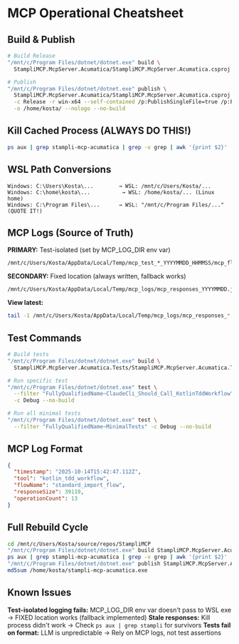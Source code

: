 # MCP Operational Cheatsheet

## Build & Publish
```bash
# Build Release
"/mnt/c/Program Files/dotnet/dotnet.exe" build \
  StampliMCP.McpServer.Acumatica/StampliMCP.McpServer.Acumatica.csproj -c Release --nologo

# Publish
"/mnt/c/Program Files/dotnet/dotnet.exe" publish \
  StampliMCP.McpServer.Acumatica/StampliMCP.McpServer.Acumatica.csproj \
  -c Release -r win-x64 --self-contained /p:PublishSingleFile=true /p:PublishAot=false \
  -o /home/kosta/ --nologo --no-build
```

## Kill Cached Process (ALWAYS DO THIS!)
```bash
ps aux | grep stampli-mcp-acumatica | grep -v grep | awk '{print $2}' | xargs -r kill -9
```

## WSL Path Conversions
```
Windows: C:\Users\Kosta\...        → WSL: /mnt/c/Users/Kosta/...
Windows: C:\home\kosta\...          → WSL: /home/kosta/... (Linux home)
Windows: C:\Program Files\...      → WSL: "/mnt/c/Program Files/..." (QUOTE IT!)
```

## MCP Logs (Source of Truth)
**PRIMARY:** Test-isolated (set by MCP_LOG_DIR env var)
```
/mnt/c/Users/Kosta/AppData/Local/Temp/mcp_test_*_YYYYMMDD_HHMMSS/mcp_flow_*.jsonl
```

**SECONDARY:** Fixed location (always written, fallback works)
```
/mnt/c/Users/Kosta/AppData/Local/Temp/mcp_logs/mcp_responses_YYYYMMDD.jsonl
```

**View latest:**
```bash
tail -1 /mnt/c/Users/Kosta/AppData/Local/Temp/mcp_logs/mcp_responses_*.jsonl
```

## Test Commands
```bash
# Build tests
"/mnt/c/Program Files/dotnet/dotnet.exe" build \
  StampliMCP.McpServer.Acumatica.Tests/StampliMCP.McpServer.Acumatica.Tests.csproj -c Debug --nologo

# Run specific test
"/mnt/c/Program Files/dotnet/dotnet.exe" test \
  --filter "FullyQualifiedName~ClaudeCli_Should_Call_KotlinTddWorkflow" \
  -c Debug --no-build

# Run all minimal tests
"/mnt/c/Program Files/dotnet/dotnet.exe" test \
  --filter "FullyQualifiedName~MinimalTests" -c Debug --no-build
```

## MCP Log Format
```json
{
  "timestamp": "2025-10-14T15:42:47.112Z",
  "tool": "kotlin_tdd_workflow",
  "flowName": "standard_import_flow",
  "responseSize": 39119,
  "operationCount": 13
}
```

## Full Rebuild Cycle
```bash
cd /mnt/c/Users/Kosta/source/repos/StampliMCP
"/mnt/c/Program Files/dotnet/dotnet.exe" build StampliMCP.McpServer.Acumatica/StampliMCP.McpServer.Acumatica.csproj -c Release --nologo
ps aux | grep stampli-mcp-acumatica | grep -v grep | awk '{print $2}' | xargs -r kill -9
"/mnt/c/Program Files/dotnet/dotnet.exe" publish StampliMCP.McpServer.Acumatica/StampliMCP.McpServer.Acumatica.csproj -c Release -r win-x64 --self-contained /p:PublishSingleFile=true /p:PublishAot=false -o /home/kosta/ --nologo --no-build
md5sum /home/kosta/stampli-mcp-acumatica.exe
```

## Known Issues
**Test-isolated logging fails:** MCP_LOG_DIR env var doesn't pass to WSL exe → FIXED location works (fallback implemented)
**Stale responses:** Kill process didn't work → Check `ps aux | grep stampli` for survivors
**Tests fail on format:** LLM is unpredictable → Rely on MCP logs, not test assertions
